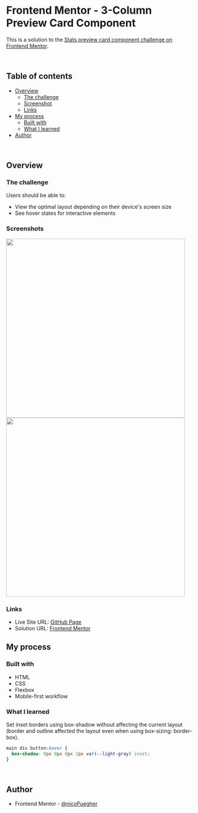 # Frontend Mentor - 3-Column Preview Card Component

This is a solution to the [Stats preview card component challenge on Frontend Mentor](https://www.frontendmentor.io/challenges/3column-preview-card-component-pH92eAR2-).

<br />

## Table of contents

- [Overview](#overview)
  - [The challenge](#the-challenge)
  - [Screenshot](#screenshot)
  - [Links](#links)
- [My process](#my-process)
  - [Built with](#built-with)
  - [What I learned](#what-i-learned)
- [Author](#author)

<br />

## Overview

### The challenge

Users should be able to:

- View the optimal layout depending on their device's screen size
- See hover states for interactive elements

### Screenshots

<img src="https://res.cloudinary.com/dz209s6jk/image/upload/v1617293265/Challenges/ap7h50kkrdq7zclbokox.jpg" width="480"><img src="https://res.cloudinary.com/dz209s6jk/image/upload/v1617293393/Challenges/wgpurm7exoqq79zn7zaq.jpg" width="480">

### Links

- Live Site URL: [GitHub Page](https://nicopuegher.github.io/frontend-mentor/3-col-preview-card/)
- Solution URL: [Frontend Mentor](https://www.frontendmentor.io/challenges/3column-preview-card-component-pH92eAR2-/hub/3column-preview-card-component-flexbox-vjt3K_WfY)

## My process

### Built with

- HTML
- CSS
- Flexbox
- Mobile-first workflow

### What I learned

Set inset borders using box-shadow without affecting the current layout (border and outline affected the layout even when using box-sizing: border-box).

```css
main div button:hover {
  box-shadow: 0px 0px 0px 2px var(--light-gray) inset;
}
```

<br />

## Author

- Frontend Mentor - [@nicoPuegher](https://www.frontendmentor.io/profile/nicoPuegher)
